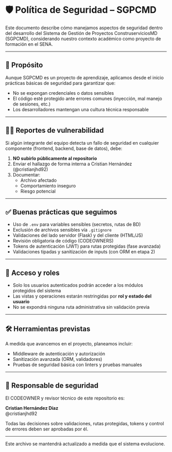 # 🛡️ Política de Seguridad – SGPCMD

Este documento describe cómo manejamos aspectos de seguridad dentro del desarrollo del Sistema de Gestión de Proyectos ConstruserviciosMD (SGPCMD), considerando nuestro contexto académico como proyecto de formación en el SENA.

---

## 📌 Propósito

Aunque SGPCMD es un proyecto de aprendizaje, aplicamos desde el inicio prácticas básicas de seguridad para garantizar que:

- No se expongan credenciales o datos sensibles
- El código esté protegido ante errores comunes (inyección, mal manejo de sesiones, etc.)
- Los desarrolladores mantengan una cultura técnica responsable

---

## 🧑‍💻 Reportes de vulnerabilidad

Si algún integrante del equipo detecta un fallo de seguridad en cualquier componente (frontend, backend, base de datos), debe:

1. **NO subirlo públicamente al repositorio**
2. Enviar el hallazgo de forma interna a Cristian Hernández (@cristianjhd92)
3. Documentar:
   - Archivo afectado
   - Comportamiento inseguro
   - Riesgo potencial

---

## ✅ Buenas prácticas que seguimos

- Uso de `.env` para variables sensibles (secretos, rutas de BD)
- Exclusión de archivos sensibles vía `.gitignore`
- Validaciones del lado servidor (Flask) y del cliente (HTML/JS)
- Revisión obligatoria de código (CODEOWNERS)
- Tokens de autenticación (JWT) para rutas protegidas (fase avanzada)
- Validaciones tipadas y sanitización de inputs (con ORM en etapa 2)

---

## 🔐 Acceso y roles

- Solo los usuarios autenticados podrán acceder a los módulos protegidos del sistema
- Las vistas y operaciones estarán restringidas por **rol y estado del usuario**
- No se expondrá ninguna ruta administrativa sin validación previa

---

## 🛠️ Herramientas previstas

A medida que avancemos en el proyecto, planeamos incluir:

- Middleware de autenticación y autorización
- Sanitización avanzada (ORM, validadores)
- Pruebas de seguridad básica con linters y pruebas manuales

---

## 👤 Responsable de seguridad

El CODEOWNER y revisor técnico de este repositorio es:

**Cristian Hernández Díaz**  
@cristianjhd92

Todas las decisiones sobre validaciones, rutas protegidas, tokens y control de errores deben ser aprobadas por él.

---

Este archivo se mantendrá actualizado a medida que el sistema evolucione.